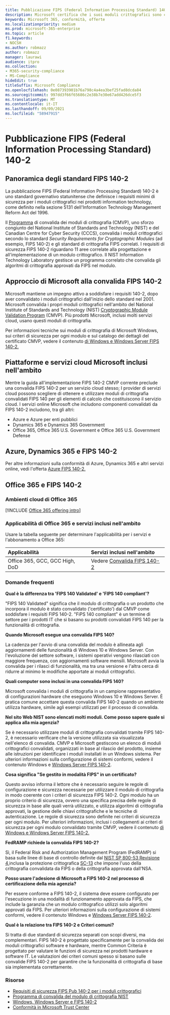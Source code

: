 ```yaml
---
title: Pubblicazione FIPS (Federal Information Processing Standard) 140-2
description: Microsoft certifica che i suoi moduli crittografici sono conformi al Federal Information Processing Standard statunitense.
keywords: Microsoft 365, conformità, offerte
ms.localizationpriority: medium
ms.prod: microsoft-365-enterprise
ms.topic: article
f1.keywords:
- NOCSH
ms.author: robmazz
author: robmazz
manager: laurawi
audience: itpro
ms.collection:
- M365-security-compliance
- MS-Compliance
hideEdit: true
titleSuffix: Microsoft Compliance
ms.openlocfilehash: 0e087393901b76a798c4a4ea3bef25fad8dcda84
ms.sourcegitcommit: 997dd3f66f65686c2e38b7e30e67add426dce5f3
ms.translationtype: MT
ms.contentlocale: it-IT
ms.lasthandoff: 09/09/2021
ms.locfileid: "58947915"
---
```

# <a name="federal-information-processing-standard-fips-publication-140-2"></a>Pubblicazione FIPS (Federal Information Processing Standard) 140-2

## <a name="fips-140-2-standard-overview"></a>Panoramica degli standard FIPS 140-2

La pubblicazione FIPS (Federal Information Processing Standard) 140-2 è uno standard governativo statunitense che definisce i requisiti minimi di sicurezza per i moduli crittografici nei prodotti information technology, come definito nella sezione 5131 dell'Information Technology Management Reform Act del 1996.

Il [Programma](https://csrc.nist.gov/Projects/cryptographic-module-validation-program) di convalida dei moduli di crittografia (CMVP), uno sforzo congiunto del National Institute of Standards and Technology (NIST) e del Canadian Centre for Cyber Security (CCCS), convalida i moduli crittografici secondo lo standard *Security Requirements for Cryptographic Modules* (ad esempio, FIPS 140-2) e gli standard di crittografia FIPS correlati. I requisiti di sicurezza FIPS 140-2 riguardano 11 aree correlate alla progettazione e all'implementazione di un modulo crittografico. Il NIST Information Technology Laboratory gestisce un programma correlato che convalida gli algoritmi di crittografia approvati da FIPS nel modulo.

## <a name="microsofts-approach-to-fips-140-2-validation"></a>Approccio di Microsoft alla convalida FIPS 140-2

Microsoft mantiene un impegno attivo a soddisfare i requisiti 140-2, dopo aver convalidato i moduli crittografici dall'inizio dello standard nel 2001. Microsoft convalida i propri moduli crittografici nell'ambito del National Institute of Standards and Technology (NIST) [Cryptographic Module Validation Program](https://csrc.nist.gov/Projects/cryptographic-module-validation-program) (CMVP). Più prodotti Microsoft, inclusi molti servizi cloud, usano questi moduli di crittografia.

Per informazioni tecniche sui moduli di crittografia di Microsoft Windows, sui criteri di sicurezza per ogni modulo e sul catalogo dei dettagli del certificato CMVP, vedere il contenuto [di Windows e Windows Server FIPS 140-2.](https://aka.ms/AA6ehud)

## <a name="microsoft-in-scope-cloud-platforms--services"></a>Piattaforme e servizi cloud Microsoft inclusi nell'ambito

Mentre la guida all'implementazione FIPS 140-2 CMVP corrente preclude una convalida FIPS 140-2 per un servizio cloud stesso; I provider di servizi cloud possono scegliere di ottenere e utilizzare moduli di crittografia convalidati FIPS 140 per gli elementi di calcolo che costituiscono il servizio cloud. I servizi online Microsoft che includono componenti convalidati da FIPS 140-2 includono, tra gli altri:

- Azure e Azure per enti pubblici
- Dynamics 365 e Dynamics 365 Government
- Office 365, Office 365 U.S. Government e Office 365 U.S. Government Defense

## <a name="azure-dynamics-365-and-fips-140-2"></a>Azure, Dynamics 365 e FIPS 140-2

Per altre informazioni sulla conformità di Azure, Dynamics 365 e altri servizi online, vedi l'offerta [Azure FIPS 140-2.](/azure/compliance/offerings/offering-fips-140-2)

## <a name="office-365-and-fips-140-2"></a>Office 365 e FIPS 140-2

### <a name="office-365-cloud-environments"></a>Ambienti cloud di Office 365

[!INCLUDE [Office 365 offering intro](../includes/o365-offering-introduction.md)]

### <a name="office-365-applicability-and-in-scope-services"></a>Applicabilità di Office 365 e servizi inclusi nell'ambito

Usare la tabella seguente per determinare l'applicabilità per i servizi e l'abbonamento a Office 365:

| **Applicabilità** | **Servizi inclusi nell'ambito** |
|:------------------|:----------------------|
| Office 365, GCC, GCC High, DoD | Vedere [Convalida FIPS 140-2](/windows/security/threat-protection/fips-140-validation) |

### <a name="frequently-asked-questions"></a>Domande frequenti

**Qual è la differenza tra 'FIPS 140 Validated' e 'FIPS 140 compliant'?**

"FIPS 140 Validated" significa che il modulo di crittografia o un prodotto che incorpora il modulo è stato convalidato ('certificato') dal CMVP come soddisfare i requisiti FIPS 140-2. "FiPS 140 compliant" è un termine di settore per i prodotti IT che si basano su prodotti convalidati FIPS 140 per la funzionalità di crittografia.

**Quando Microsoft esegue una convalida FIPS 140?**

La cadenza per l'avvio di una convalida del modulo è allineata agli aggiornamenti delle funzionalità di Windows 10 e Windows Server. Con l'evoluzione del settore software, i sistemi operativi vengono rilasciati con maggiore frequenza, con aggiornamenti software mensili. Microsoft avvia la convalida per i rilasci di funzionalità, ma tra una versione e l'altra cerca di ridurre al minimo le modifiche apportate ai moduli crittografici.

**Quali computer sono inclusi in una convalida FIPS 140?**

Microsoft convalida i moduli di crittografia in un campione rappresentativo di configurazioni hardware che eseguono Windows 10 e Windows Server. È pratica comune accettare questa convalida FIPS 140-2 quando un ambiente utilizza hardware, simile agli esempi utilizzati per il processo di convalida.

**Nel sito Web NIST sono elencati molti moduli. Come posso sapere quale si applica alla mia agenzia?**

Se è necessario utilizzare moduli di crittografia convalidati tramite FIPS 140-2, è necessario verificare che la versione utilizzata sia visualizzata nell'elenco di convalida. CMVP e Microsoft gestiscono un elenco di moduli crittografici convalidati, organizzati in base al rilascio del prodotto, insieme alle istruzioni per identificare i moduli installati in un Windows sistema. Per ulteriori informazioni sulla configurazione di sistemi conformi, vedere il contenuto Windows e [Windows Server FIPS 140-2](https://aka.ms/AA6ehud).

**Cosa significa "Se gestito in modalità FIPS" in un certificato?**

Questo avviso informa il lettore che è necessario seguire le regole di configurazione e sicurezza necessarie per utilizzare il modulo di crittografia in modo coerente con i criteri di sicurezza FIPS 140-2. Ogni modulo ha un proprio criterio di sicurezza, ovvero una specifica precisa delle regole di sicurezza in base alle quali verrà utilizzato, e utilizza algoritmi di crittografia approvati, la gestione delle chiavi crittografiche e le tecniche di autenticazione. Le regole di sicurezza sono definite nei criteri di sicurezza per ogni modulo. Per ulteriori informazioni, inclusi i collegamenti ai criteri di sicurezza per ogni modulo convalidato tramite CMVP, vedere il contenuto [di Windows e Windows Server FIPS 140-2.](https://aka.ms/AA6ehud)

**FedRAMP richiede la convalida FIPS 140-2?**

Sì, il Federal Risk and Authorization Management Program (FedRAMP) si basa sulle linee di base di controllo definite dal [NIST SP 800-53 Revisione 4,](https://nvd.nist.gov/800-53/Rev4/)inclusa la protezione crittografica [SC-13](https://nvd.nist.gov/800-53/Rev4/control/SC-13) che impone l'uso della crittografia convalidata da FIPS o della crittografia approvata dall'NSA.

**Posso usare l'adesione di Microsoft a FIPS 140-2 nel processo di certificazione della mia agenzia?**

Per essere conforme a FIPS 140-2, il sistema deve essere configurato per l'esecuzione in una modalità di funzionamento approvata da FIPS, che include la garanzia che un modulo crittografico utilizzi solo algoritmi approvati da FIPS. Per ulteriori informazioni sulla configurazione di sistemi conformi, vedere il contenuto Windows e [Windows Server FIPS 140-2](https://aka.ms/AA6ehud).

**Qual è la relazione tra FIPS 140-2 e Criteri comuni?**

Si tratta di due standard di sicurezza separati con scopi diversi, ma complementari. FIPS 140-2 è progettato specificamente per la convalida dei moduli crittografici software e hardware, mentre Common Criteria è progettato per valutare le funzioni di sicurezza nei prodotti hardware e software IT. Le valutazioni dei criteri comuni spesso si basano sulle convalide FIPS 140-2 per garantire che la funzionalità di crittografia di base sia implementata correttamente.

### <a name="resources"></a>Risorse

- [Requisiti di sicurezza FIPS Pub 140-2 per i moduli crittografici](https://csrc.nist.gov/publications/fips/fips140-2/fips1402.pdf)
- [Programma di convalida del modulo di crittografia NIST](https://csrc.nist.gov/groups/STM/cmvp/index.html)
- [Windows, Windows Server e FIPS 140-2](/windows/security/threat-protection/fips-140-validation)
- [Conformità in Microsoft Trust Center](https://www.microsoft.com/trust-center/compliance/compliance-overview)
